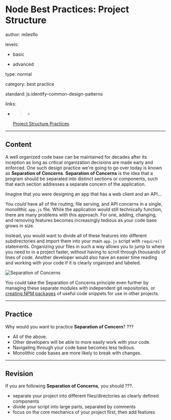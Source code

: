 # Node Best Practices: Project Structure
author: milesflo

levels:

  - basic

  - advanced

type: normal

category: best practice

standard: js.identify-common-design-patterns

links:

  - >-
    [Project Structure Practices](https://github.com/i0natan/nodebestpractices#1-project-structure-practices)

---
## Content

A well organized code base can be maintained for decades after its inception as long as critical organization decisions are made early and enforced. One such design practice we're going to go over today is known as __Separation of Concerns__. __Separation of Concerns__ is the idea that a program should be separated into distinct sections or components, such that each section addresses a separate concern of the application.


Imagine that you were designing an app that has a web client and an API...

You _could_ have all of the routing, file serving, and API concerns in a single, monolithic `app.js` file. While the application would still technically function, there are many problems with this approach. For one, adding, changing, and removing features becomes increasingly tedious as your code base grows in size.

Instead, you would want to divide all of these features into different subdirectories and import them into your main `app.js` script with `require()` statements. Organizing your files in such a way allows you to jump to where you need to in a project faster, without having to scroll through thousands of lines of code. Another developer would also have an easier time reading and working with your code if it is clearly organized and labeled.

![Separation of Concerns](https://github.com/i0natan/nodebestpractices/blob/master/assets/images/structurebycomponents.PNG?raw=true)

You could take the Separation of Concerns principle even further by managing these separate modules with independent git repositories, or [creating NPM packages](https://docs.npmjs.com/getting-started/creating-node-modules) of useful code snippets for use in other projects.

---
## Practice

Why would you want to practice __Separation of Concern__?
???

* All of the above.
* Other developers will be able to more easily work with your code.
* Navigating through your code base becomes less tedious.
* Monolithic code bases are more likely to break with changes.

---
## Revision

If you are following __Separation of Concerns__, you should ???.

* separate your project into different files/directories as clearly defined components
* divide your script into large parts, separated by comments
* focus on the core mechanics of your project first, then add features
